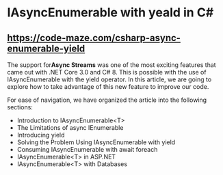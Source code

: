# IAsyncEnumerable with yeald in C#
## https://code-maze.com/csharp-async-enumerable-yield
<p>The support for<strong>Async Streams</strong> was one of the most exciting features that came out with .NET Core 3.0 and C# 8. This is possible with the use of IAsyncEnumerable with the yield operator. In this article, we are going to explore how to take advantage of this new feature to improve our code.</p>
<p>For ease of navigation, we have organized the article into the following sections:</p>
<ul>
	<li>Introduction to IAsyncEnumerable&lt;T&gt;</li>
	<li>The Limitations of async IEnumerable</li>
	<li>Introducing yield</li>
	<li>Solving the Problem Using IAsyncEnumerable with yield</li>
	<li>Consuming IAsyncEnumerable with await foreach</li>
	<li>IAsyncEnumerable&lt;T&gt; in ASP.NET</li>
	<li>IAsyncEnumerable&lt;T&gt; with Databases</li>
</ul>
